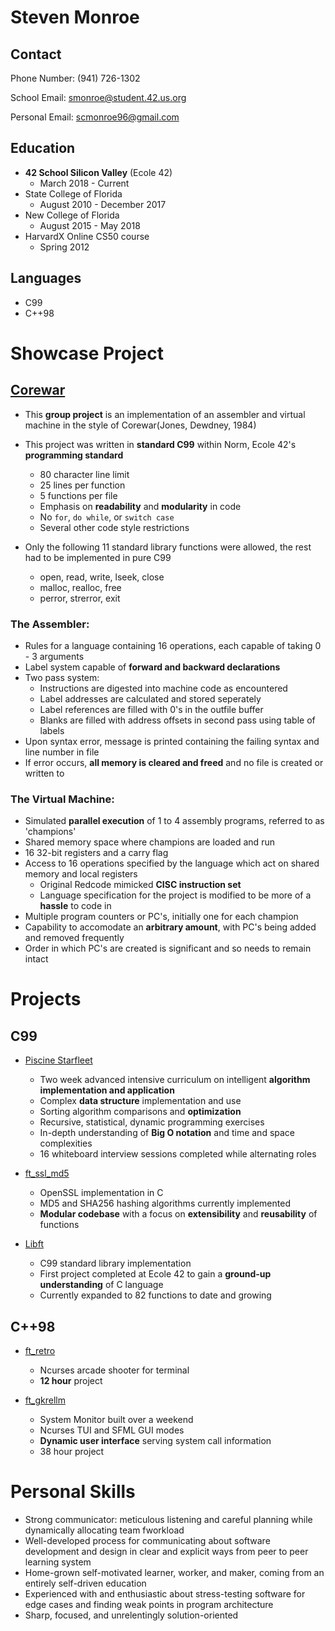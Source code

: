 # Steven Monroe

## Contact

Phone Number:	(941) 726-1302

School Email:	smonroe@student.42.us.org

Personal Email:	scmonroe96@gmail.com

## Education

- **42 School Silicon Valley** (Ecole 42)
	- March 2018 - Current
- State College of Florida
	- August 2010 - December 2017
- New College of Florida
	- August 2015 - May 2018
- HarvardX Online CS50 course
	- Spring 2012

## Languages

- C99
- C++98

# Showcase Project
## [Corewar](https://github.com/smonroe4242/Corewar)
- This **group project** is an implementation of an assembler and virtual machine in the style of Corewar(Jones, Dewdney, 1984)

- This project was written in **standard C99** within Norm, Ecole 42's **programming standard**
	- 80 character line limit
	- 25 lines per function
	- 5 functions per file
	- Emphasis on **readability** and **modularity** in code
	- No `for`, `do while`, or `switch case`
	- Several other code style restrictions
- Only the following 11 standard library functions were allowed, the rest had to be implemented in pure C99
	- open, read, write, lseek, close
	- malloc, realloc, free
	- perror, strerror, exit

### The Assembler:
- Rules for a language containing 16 operations, each capable of taking 0 - 3 arguments
- Label system capable of **forward and backward declarations**
- Two pass system:
	- Instructions are digested into machine code as encountered
	- Label addresses are calculated and stored seperately
	- Label references are filled with 0's in the outfile buffer
	- Blanks are filled with address offsets in second pass using table of labels
- Upon syntax error, message is printed containing the failing syntax and line number in file
- If error occurs, **all memory is cleared and freed** and no file is created or written to

### The Virtual Machine:
- Simulated **parallel execution** of 1 to 4 assembly programs, referred to as 'champions'
- Shared memory space where champions are loaded and run
- 16 32-bit registers and a carry flag
- Access to 16 operations specified by the language which act on shared memory and local registers
	- Original Redcode mimicked **CISC instruction set**
	- Language specification for the project is modified to be more of a **hassle** to code in
- Multiple program counters or PC's, initially one for each champion
- Capability to accomodate an **arbitrary amount**, with PC's being added and removed frequently
- Order in which PC's are created is significant and so needs to remain intact

# Projects

## C99

* [Piscine Starfleet](https://github.com/smonroe4242/Piscine_Starfleet)

	- Two week advanced intensive curriculum on intelligent **algorithm implementation and application**
	- Complex **data structure** implementation and use
	- Sorting algorithm comparisons and **optimization**
	- Recursive, statistical, dynamic programming exercises
	- In-depth understanding of **Big O notation** and time and space complexities
	- 16 whiteboard interview sessions completed while alternating roles
	
* [ft_ssl_md5](https://github.com/smonroe4242/ft_ssl_md5)

	- OpenSSL implementation in C
	- MD5 and SHA256 hashing algorithms currently implemented
	- **Modular codebase** with a focus on **extensibility** and **reusability** of functions

* [Libft](https://github.com/smonroe4242/libft)

	- C99 standard library implementation
	- First project completed at Ecole 42 to gain a **ground-up understanding** of C language
	- Currently expanded to 82 functions to date and growing
	
## C++98

* [ft_retro](https://github.com/smonroe4242/ft_retro)

	- Ncurses arcade shooter for terminal
	- **12 hour** project

* [ft_gkrellm](https://github.com/smonroe4242/ft_gkrellm)

	- System Monitor built over a weekend
	- Ncurses TUI and SFML GUI modes
	- **Dynamic user interface** serving system call information
	- 38 hour project

# Personal Skills

- Strong communicator: meticulous listening and careful planning while dynamically allocating team fworkload
- Well-developed process for communicating about software development and design in clear and explicit ways from peer to peer learning system
- Home-grown self-motivated learner, worker, and maker, coming from an entirely self-driven education
- Experienced with and enthusiastic about stress-testing software for edge cases and finding weak points in program architecture
- Sharp, focused, and unrelentingly solution-oriented
